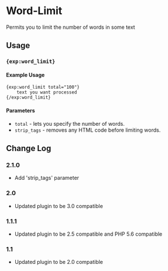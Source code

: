 # Word-Limit

Permits you to limit the number of words in some text

## Usage

### `{exp:word_limit}`

#### Example Usage

```
{exp:word_limit total="100"}
	text you want processed
{/exp:word_limit}
```

#### Parameters

- `total` - lets you specify the number of words.
- `strip_tags` - removes any HTML code before limiting words.

## Change Log

### 2.1.0
- Add 'strip_tags' parameter

### 2.0

- Updated plugin to be 3.0 compatible

### 1.1.1

- Updated plugin to be 2.5 compatible and PHP 5.6 compatible

### 1.1

- Updated plugin to be 2.0 compatible
